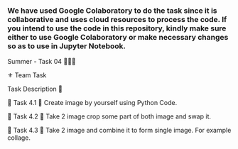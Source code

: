 ### We have used Google Colaboratory to do the task since it is collaborative and uses cloud resources to process the code. If you intend to use the code in this repository, kindly make sure either to use Google Colaboratory or make necessary changes so as to use in Jupyter Notebook.

Summer - Task 04 👨🏻‍💻

⚜️ Team Task

Task Description 📄

🔅 Task 4.1
📌 Create image by yourself using Python Code.

🔅 Task 4.2
📌 Take 2 image crop some part of both image and swap it.

🔅 Task 4.3
📌 Take 2 image and combine it to form single image. 
For example collage.

